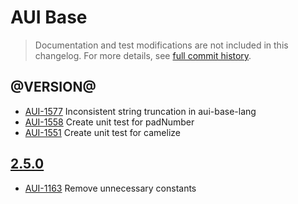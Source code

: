 # AUI Base

> Documentation and test modifications are not included in this changelog. For more details, see [full commit history](https://github.com/liferay/alloy-ui/commits/master/src/aui-base).

## @VERSION@

* [AUI-1577](https://issues.liferay.com/browse/AUI-1577) Inconsistent string truncation in aui-base-lang
* [AUI-1558](https://issues.liferay.com/browse/AUI-1558) Create unit test for padNumber
* [AUI-1551](https://issues.liferay.com/browse/AUI-1551) Create unit test for camelize

## [2.5.0](https://github.com/liferay/alloy-ui/releases/tag/2.5.0)

* [AUI-1163](https://issues.liferay.com/browse/AUI-1163) Remove unnecessary constants